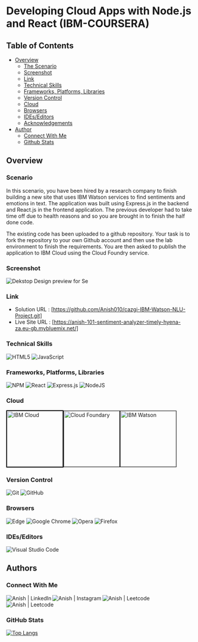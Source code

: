 # Developing Cloud Apps with Node.js and React (IBM-COURSERA)
## Table of Contents

- [Overview](#overview)
  - [The Scenario](#scenario)
  - [Screenshot](#screenshot)
  - [Link](#Link)
  - [Technical Skills](#technical-skills)
  - [Frameworks, Platforms, Libraries](#frameworks,-platforms,-libraries)
  - [Version Control](#version-control)
  - [Cloud](#cloud)
  - [Browsers](#browsers)
  - [IDEs/Editors](#ides/editors)
  - [Acknowledgements](#acknowledgements)
- [Author](#author)
  - [Connect With Me](#connect-with-me)
  - [Github Stats](#github-stats)
## Overview
### Scenario

In this scenario, you have been hired by a research company to finish building a new site that uses IBM Watson services to find sentiments and emotions in text. The application was built using Express.js in the backend and React.js in the frontend application. The previous developer had to take time off due to health reasons and so you are brought in to finish the half done code.

The existing code has been uploaded to a github repository. Your task is to fork the repository to your own Github account and then use the lab environment to finish the requirements. You are then asked to publish the application to IBM Cloud using the Cloud Foundry service.

### Screenshot
![Dekstop Design preview for Se](./screenshots/desktop.png)
</br>
### Link
- Solution URL : [https://github.com/Anish010/cazgi-IBM-Watson-NLU-Project.git]
- Live Site URL : [https://anish-101-sentiment-analyzer-timely-hyena-za.eu-gb.mybluemix.net/]

### Technical Skills

![HTML5](https://img.shields.io/badge/html5-%23E34F26.svg?style=for-the-badge&logo=html5&logoColor=white)
![JavaScript](https://img.shields.io/badge/javascript-%23323330.svg?style=for-the-badge&logo=javascript&logoColor=%23F7DF1E)
</br>
### Frameworks, Platforms, Libraries
![NPM](https://img.shields.io/badge/NPM-%23000000.svg?style=for-the-badge&logo=npm&logoColor=white)
![React](https://img.shields.io/badge/react-%2320232a.svg?style=for-the-badge&logo=react&logoColor=%2361DAFB)
![Express.js](https://img.shields.io/badge/express.js-%23404d59.svg?style=for-the-badge&logo=express&logoColor=%2361DAFB)
![NodeJS](https://img.shields.io/badge/node.js-6DA55F?style=for-the-badge&logo=node.js&logoColor=white)
</br>
### Cloud
<img style="border:2px solid black;" src="https://iam.cloud.ibm.com/ui/ibm-cloud.svg" alt="IBM Cloud" width="150"><img style="border:1px solid black;" src="https://www.cloudfoundry.org/wp-content/uploads/cloudfoundry-horizontal-color-thumbnail.jpg" alt="Cloud Foundary" width="150"><img style="border:1px solid black;" src="https://media.xconomy.com/wordpress/wp-content/images/2020/02/20103203/IBM-Watson-logo11.png" alt="IBM Watson" width="150">

### Version Control
![Git](https://img.shields.io/badge/git-%23F05033.svg?style=for-the-badge&logo=git&logoColor=white)
![GitHub](https://img.shields.io/badge/github-%23121011.svg?style=for-the-badge&logo=github&logoColor=white)

### Browsers
![Edge](https://img.shields.io/badge/Edge-0078D7?style=for-the-badge&logo=Microsoft-edge&logoColor=white)
![Google Chrome](https://img.shields.io/badge/Google%20Chrome-4285F4?style=for-the-badge&logo=GoogleChrome&logoColor=white)
![Opera](https://img.shields.io/badge/Opera-FF1B2D?style=for-the-badge&logo=Opera&logoColor=white)
![Firefox](https://img.shields.io/badge/Firefox-FF7139?style=for-the-badge&logo=Firefox-Browser&logoColor=white)
</br>
### IDEs/Editors
![Visual Studio Code](https://img.shields.io/badge/Visual%20Studio%20Code-0078d7.svg?style=for-the-badge&logo=visual-studio-code&logoColor=white)
</br>
## Authors
### Connect With Me
<a href="https://www.linkedin.com/in/anish-kumar-mohanty-68a019216/"><img align="left" src="https://img.shields.io/badge/LinkedIn-0077B5?style=for-the-badge&logo=linkedin&logoColor=white" alt="Anish | LinkedIn"/></a>
<a href="https://www.instagram.com/in/anish.mohanty_/"><img align="left" src="https://img.shields.io/badge/Instagram-E4405F?style=for-the-badge&logo=instagram&logoColor=white" alt="Anish | Instagram"/></a>
<a href="https://leetcode.com/anish101/"><img align="left" src="https://img.shields.io/badge/LeetCode-000000?style=for-the-badge&logo=LeetCode&logoColor=#d16c06labelColor=black&color=%23ffa116&label=Solved&query=solvedOverTotal&url=https%3A%2F%2Fleetcode-badge.vercel.app%2Fapi%2Fusers%2Fanish101&logo=leetcode&logoColor=yellow" alt="Anish | Leetcode"/></a>
<a href="https://www.hackerrank.com/anishmohanty101"><img align="left" src="https://img.shields.io/badge/-Hackerrank-2EC866?style=for-the-badge&logo=HackerRank&logoColor=white" alt="Anish | Leetcode"/></a>
</br>
</br>
### GitHub Stats
[![Top Langs](https://github-readme-stats.vercel.app/api/top-langs/?username=Anish010)](https://github.com/anish101)
